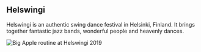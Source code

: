 ## Helswingi

Helswingi is an authentic swing dance festival in Helsinki, Finland. It brings together fantastic jazz bands, wonderful people and heavenly dances.

![Big Apple routine at Helswingi 2019](https://2019.helswingi.fi/ext-assets/images.squarespace-cdn.com/ke17ZwdGBToddI8pDm48kJHTVw8B23Ujul95xngJgdN7gQa3H78H3Y0txjaiv_0fDoOvxcdMmMKkDsyUqMSsMWxHk725yiiHCCLfrh8O1z5QPOohDIaIeljMHgDF5CVlOqpeNLcJ80NK65_fV7S1UcxOh3uKufTtZ2uAvvaWTW-xJ8IAEfGnm_qRGGIW700cocirJjwNwxkbauT3i3vPKg/72269998_705833016582902_275783049826795520_o.jpg?format=1000w)

